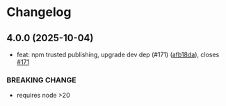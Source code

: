 # Changelog

## 4.0.0 (2025-10-04)

* feat: npm trusted publishing, upgrade dev dep (#171) ([afb18da](https://github.com/scttcper/ts-gaussian/commit/afb18da)), closes [#171](https://github.com/scttcper/ts-gaussian/issues/171)


### BREAKING CHANGE

* requires node >20
